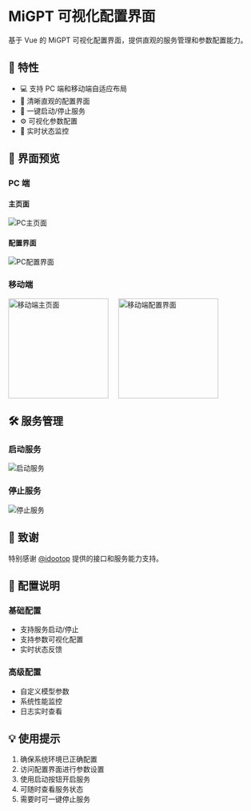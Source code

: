 # MiGPT 可视化配置界面

基于 Vue 的 MiGPT 可视化配置界面，提供直观的服务管理和参数配置能力。

## 🌟 特性

- 💻 支持 PC 端和移动端自适应布局
- 🎨 清晰直观的配置界面
- 🚀 一键启动/停止服务
- ⚙️ 可视化参数配置
- 🔄 实时状态监控

## 📱 界面预览

### PC 端

#### 主页面
![PC主页面](screenshots/pc-home.png)

#### 配置界面
![PC配置界面](screenshots/pc-config.png)

### 移动端

<div style="display: flex; gap: 20px;">
  <img src="screenshots/mobile-home.png" alt="移动端主页面" width="200"/>
  <img src="screenshots/mobile-config.png" alt="移动端配置界面" width="200"/>
</div>

## 🛠️ 服务管理

### 启动服务
![启动服务](screenshots/start-service.png)

### 停止服务
![停止服务](screenshots/stop-service.png)

## 🙏 致谢

特别感谢 [@idootop](https://github.com/idootop) 提供的接口和服务能力支持。

## 📝 配置说明

### 基础配置
- 支持服务启动/停止
- 支持参数可视化配置
- 实时状态反馈

### 高级配置
- 自定义模型参数
- 系统性能监控
- 日志实时查看

## 💡 使用提示

1. 确保系统环境已正确配置
2. 访问配置界面进行参数设置
3. 使用启动按钮开启服务
4. 可随时查看服务状态
5. 需要时可一键停止服务



